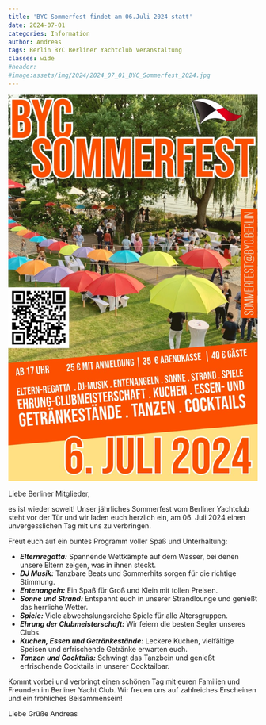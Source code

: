 ```yaml
---
title: 'BYC Sommerfest findet am 06.Juli 2024 statt'
date: 2024-07-01
categories: Information
author: Andreas
tags: Berlin BYC Berliner Yachtclub Veranstaltung
classes: wide
#header:
#image:assets/img/2024/2024_07_01_BYC_Sommerfest_2024.jpg
---
```

![Desktop View](/assets/img/2024/2024_07_01_BYC_Sommerfest_2024.jpg)

Liebe Berliner Mitglieder,

es ist wieder soweit! Unser jährliches Sommerfest vom Berliner Yachtclub steht vor der Tür und wir laden euch herzlich ein, am 06. Juli 2024 einen unvergesslichen Tag mit uns zu verbringen.

Freut euch auf ein buntes Programm voller Spaß und Unterhaltung:

- ***Elternregatta:*** Spannende Wettkämpfe auf dem Wasser, bei denen unsere Eltern zeigen, was in ihnen steckt.
- ***DJ Musik:*** Tanzbare Beats und Sommerhits sorgen für die richtige Stimmung.
- ***Entenangeln:*** Ein Spaß für Groß und Klein mit tollen Preisen.
- ***Sonne und Strand:*** Entspannt euch in unserer Strandlounge und genießt das herrliche Wetter.
- ***Spiele:*** Viele abwechslungsreiche Spiele für alle Altersgruppen.
- ***Ehrung der Clubmeisterschaft:*** Wir feiern die besten Segler unseres Clubs.
- ***Kuchen, Essen und Getränkestände:*** Leckere Kuchen, vielfältige Speisen und erfrischende Getränke erwarten euch.
- ***Tanzen und Cocktails:*** Schwingt das Tanzbein und genießt erfrischende Cocktails in unserer Cocktailbar.

Kommt vorbei und verbringt einen schönen Tag mit euren Familien und Freunden im Berliner Yacht Club. Wir freuen uns auf zahlreiches Erscheinen und ein fröhliches Beisammensein!

Liebe Grüße Andreas
